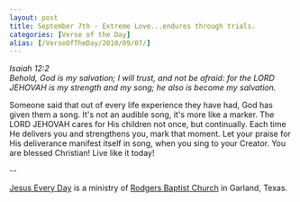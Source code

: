 ```yaml
---
layout: post
title: September 7th - Extreme Love...endures through trials.
categories: [Verse of the Day]
alias: [/VerseOfTheDay/2010/09/07/]
---
```


_Isaiah 12:2  
Behold, God is my salvation; I will trust, and not be afraid: for
the LORD JEHOVAH is my strength and my song; he also is become my
salvation._

Someone said that out of every life experience they have had, God
has given them a song. It's not an audible song, it's more like a
marker. The LORD JEHOVAH cares for His children not once, but
continually. Each time He delivers you and strengthens you, mark that
moment. Let your praise for His deliverance manifest itself in song,
when you sing to your Creator. You are blessed Christian! Live like
it today!

 --

<a href=http://jesuseveryday.net>Jesus Every Day</a> is a ministry of <a href=http://rodgersbaptist.net>Rodgers Baptist Church</a> in Garland, Texas.
